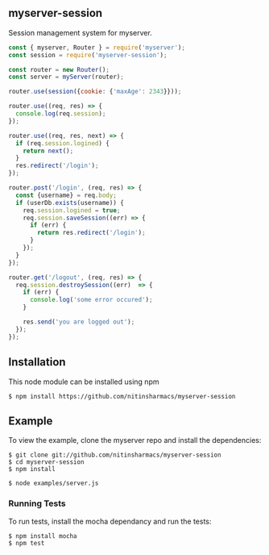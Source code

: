 ## myserver-session

Session management system for myserver.

``` js
const { myserver, Router } = require('myserver');
const session = require('myserver-session');

const router = new Router();
const server = myServer(router);

router.use(session({cookie: {'maxAge': 2343}}));

router.use((req, res) => {
  console.log(req.session);
});

router.use((req, res, next) => {
  if (req.session.logined) {
    return next();
  }
  res.redirect('/login');
});

router.post('/login', (req, res) => {
  const {username} = req.body;
  if (userDb.exists(username)) {
    req.session.logined = true;
    req.session.saveSession((err) => {
      if (err) {
        return res.redirect('/login');
      }
    });
  }
});

router.get('/logout', (req, res) => {
  req.session.destroySession((err)  => {
    if (err) {
      console.log('some error occured');
    }

    res.send('you are logged out');
  });
});
```

## Installation

This node module can be installed using npm

```console
$ npm install https://github.com/nitinsharmacs/myserver-session
```

## Example

  To view the example, clone the myserver repo and install the dependencies:

```console
$ git clone git://github.com/nitinsharmacs/myserver-session
$ cd myserver-session
$ npm install
```

```console
$ node examples/server.js
```

### Running Tests

To run tests, install the mocha dependancy and run the tests:

```console
$ npm install mocha
$ npm test
```
